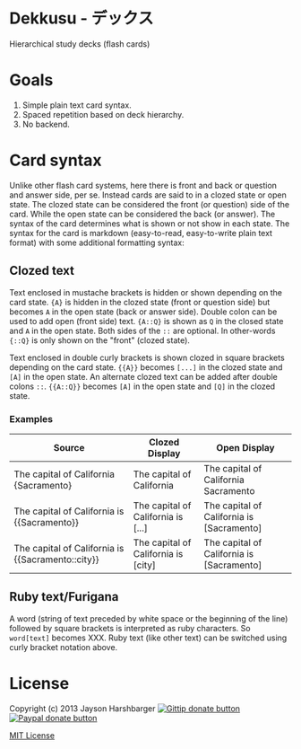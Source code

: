 Dekkusu - デックス
===========================

Hierarchical study decks (flash cards)

# Goals

1. Simple plain text card syntax.
2. Spaced repetition based on deck hierarchy.
3. No backend.

# Card syntax

Unlike other flash card systems, here there is front and back or question and answer side, per se.  Instead cards are said to in a clozed state or open state.  The clozed state can be considered the front (or question) side of the card.  While the open state can be considered the back (or answer).  The syntax of the card determines what is shown or not show in each state.  The syntax for the card is markdown (easy-to-read, easy-to-write plain text format) with some additional formatting syntax:

## Clozed text

Text enclosed in mustache brackets is hidden or shown depending on the card state.  `{A}` is hidden in the clozed state (front or question side) but becomes `A` in the open state (back or answer side).  Double colon can be used to add open (front side) text.  `{A::Q}` is shown as `Q` in the closed state and `A` in the open state.  Both sides of the `::` are optional.  In other-words `{::Q}` is only shown on the "front" (clozed state).

Text enclosed in double curly brackets is shown clozed in square brackets depending on the card state.  `{{A}}` becomes `[...]` in the clozed state and `[A]` in the open state.  An alternate clozed text can be added after double colons `::`.  `{{A::Q}}` becomes `[A]` in the open state and `[Q]` in the clozed state.

### Examples

Source                                            | Clozed Display                       | Open Display                             
--------------------------------------------------|--------------------------------------|------------------------------------------
The capital of California {Sacramento}            | The capital of California            | The capital of California Sacramento               
The capital of California is {{Sacramento}}       | The capital of California is [...]   | The capital of California is [Sacramento]
The capital of California is {{Sacramento::city}} | The capital of California is [city]  | The capital of California is [Sacramento]

## Ruby text/Furigana

A word (string of text preceded by white space or the beginning of the line) followed by square brackets is interpreted as ruby characters.  So `word[text]` becomes XXX.  Ruby text (like other text) can be switched using curly bracket notation above.

# License

Copyright (c) 2013 Jayson Harshbarger [![Gittip donate button](http://badgr.co/gittip/hypercubed.png)](https://www.gittip.com/hypercubed/ "Donate weekly to this project using Gittip")
[![Paypal donate button](http://badgr.co/paypal/donate.png?bg=%23feb13d)](https://www.paypal.com/cgi-bin/webscr?cmd=_s-xclick&hosted_button_id=X7KYR6T9U2NHC "One time donation to this project using Paypal")

[MIT License](http://en.wikipedia.org/wiki/MIT_License)
